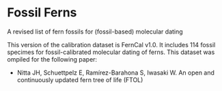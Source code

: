 # Fossil Ferns
A revised list of fern fossils for (fossil-based) molecular dating

This version of the calibration dataset is FernCal v1.0. 
It includes 114 fossil specimes for fossil-calibrated molecular dating of ferns. This dataset was ompiled for the following paper:

- Nitta JH, Schuettpelz E, Ramírez-Barahona S, Iwasaki W. An open and continuously updated fern tree of life (FTOL)
